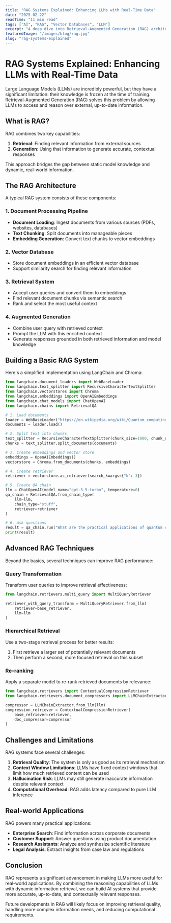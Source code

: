 ```yaml
---
title: "RAG Systems Explained: Enhancing LLMs with Real-Time Data"
date: "2025-02-22"
readTime: "11 min read"
tags: ["AI", "RAG", "Vector Databases", "LLM"]
excerpt: "A deep dive into Retrieval-Augmented Generation (RAG) architectures that enable LLMs to access and reason over current information."
featuredImage: "/images/blog/rag.jpg"
slug: "rag-systems-explained"
---
```


# RAG Systems Explained: Enhancing LLMs with Real-Time Data

Large Language Models (LLMs) are incredibly powerful, but they have a significant limitation: their knowledge is frozen at the time of training. Retrieval-Augmented Generation (RAG) solves this problem by allowing LLMs to access and reason over external, up-to-date information.

## What is RAG?

RAG combines two key capabilities:
1. **Retrieval**: Finding relevant information from external sources
2. **Generation**: Using that information to generate accurate, contextual responses

This approach bridges the gap between static model knowledge and dynamic, real-world information.

## The RAG Architecture

A typical RAG system consists of these components:

### 1. Document Processing Pipeline
- **Document Loading**: Ingest documents from various sources (PDFs, websites, databases)
- **Text Chunking**: Split documents into manageable pieces
- **Embedding Generation**: Convert text chunks to vector embeddings

### 2. Vector Database
- Store document embeddings in an efficient vector database
- Support similarity search for finding relevant information

### 3. Retrieval System
- Accept user queries and convert them to embeddings
- Find relevant document chunks via semantic search
- Rank and select the most useful context

### 4. Augmented Generation
- Combine user query with retrieved context
- Prompt the LLM with this enriched context
- Generate responses grounded in both retrieved information and model knowledge

## Building a Basic RAG System

Here's a simplified implementation using LangChain and Chroma:

~~~python
from langchain.document_loaders import WebBaseLoader
from langchain.text_splitter import RecursiveCharacterTextSplitter
from langchain.vectorstores import Chroma
from langchain.embeddings import OpenAIEmbeddings
from langchain.chat_models import ChatOpenAI
from langchain.chains import RetrievalQA

# 1. Load documents
loader = WebBaseLoader("https://en.wikipedia.org/wiki/Quantum_computing")
documents = loader.load()

# 2. Split text into chunks
text_splitter = RecursiveCharacterTextSplitter(chunk_size=1000, chunk_overlap=200)
chunks = text_splitter.split_documents(documents)

# 3. Create embeddings and vector store
embeddings = OpenAIEmbeddings()
vectorstore = Chroma.from_documents(chunks, embeddings)

# 4. Create retriever
retriever = vectorstore.as_retriever(search_kwargs={"k": 3})

# 5. Create QA chain
llm = ChatOpenAI(model_name="gpt-3.5-turbo", temperature=0)
qa_chain = RetrievalQA.from_chain_type(
    llm=llm,
    chain_type="stuff",
    retriever=retriever
)

# 6. Ask questions
result = qa_chain.run("What are the practical applications of quantum computing?")
print(result)
~~~

## Advanced RAG Techniques

Beyond the basics, several techniques can improve RAG performance:

### Query Transformation
Transform user queries to improve retrieval effectiveness:

~~~python
from langchain.retrievers.multi_query import MultiQueryRetriever

retriever_with_query_transform = MultiQueryRetriever.from_llm(
    retriever=base_retriever,
    llm=llm
)
~~~

### Hierarchical Retrieval
Use a two-stage retrieval process for better results:

1. First retrieve a larger set of potentially relevant documents
2. Then perform a second, more focused retrieval on this subset

### Re-ranking
Apply a separate model to re-rank retrieved documents by relevance:

~~~python
from langchain.retrievers import ContextualCompressionRetriever
from langchain.retrievers.document_compressors import LLMChainExtractor

compressor = LLMChainExtractor.from_llm(llm)
compression_retriever = ContextualCompressionRetriever(
    base_retriever=retriever,
    doc_compressor=compressor
)
~~~

## Challenges and Limitations

RAG systems face several challenges:

1. **Retrieval Quality**: The system is only as good as its retrieval mechanism
2. **Context Window Limitations**: LLMs have fixed context windows that limit how much retrieved content can be used
3. **Hallucination Risk**: LLMs may still generate inaccurate information despite relevant context
4. **Computational Overhead**: RAG adds latency compared to pure LLM inference

## Real-world Applications

RAG powers many practical applications:

- **Enterprise Search**: Find information across corporate documents
- **Customer Support**: Answer questions using product documentation
- **Research Assistants**: Analyze and synthesize scientific literature
- **Legal Analysis**: Extract insights from case law and regulations

## Conclusion

RAG represents a significant advancement in making LLMs more useful for real-world applications. By combining the reasoning capabilities of LLMs with dynamic information retrieval, we can build AI systems that provide more accurate, up-to-date, and contextually relevant responses.

Future developments in RAG will likely focus on improving retrieval quality, handling more complex information needs, and reducing computational requirements. 